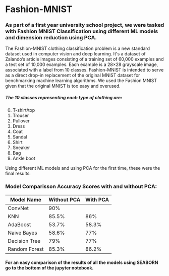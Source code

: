 # Fashion-MNIST

### As part of a first year university school project, we were tasked with Fashion MNIST Classification using different ML models and dimension reduction using PCA.

The Fashion-MNIST clothing classification problem is a new standard dataset used in computer vision and deep learning. It's a dataset of Zalando’s article images consisting of a training set of 60,000 examples and a test set of 10,000 examples. Each example is a 28×28 grayscale image, associated with a label from 10 classes. Fashion-MNIST is intended to serve as a direct drop-in replacement of the original MNIST dataset for benchmarking machine learning algorithms.
We used the Fashion MNIST given that the original MNIST is too easy and overused.

##### The 10 classes representing each type of clothing are:

0. T-shirt/top
1. Trouser
2. Pullover
3. Dress
4. Coat
5. Sandal
6. Shirt
7. Sneaker
8. Bag
9. Ankle boot



Using different ML models and using PCA for the first time, these were the final results:

### Model Comparisson Accuracy Scores with and without PCA:

Model Name | Without PCA | With PCA
------------ | ------------- | -------------
ConvNet | 90% | 
KNN | 85.5% | 86%
AdaBoost | 53.7% | 58.3%
Naive Bayes | 58.6% | 77%
Decision Tree | 79% | 77%
Random Forest | 85.3% | 86.2%


#### For an easy comparison of the results of all the models using SEABORN go to the bottom of the jupyter notebook.


